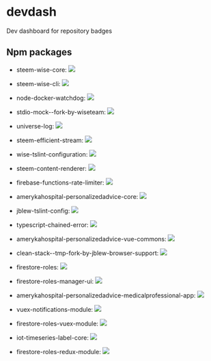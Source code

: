 # devdash

Dev dashboard for repository badges

## Npm packages

-   steem-wise-core: ![](https://img.shields.io/librariesio/release/npm/steem-wise-core?style=flat-square)

-   steem-wise-cli: ![](https://img.shields.io/librariesio/release/npm/steem-wise-cli?style=flat-square)

-   node-docker-watchdog: ![](https://img.shields.io/librariesio/release/npm/node-docker-watchdog?style=flat-square)

-   stdio-mock--fork-by-wiseteam: ![](https://img.shields.io/librariesio/release/npm/stdio-mock--fork-by-wiseteam?style=flat-square)

-   universe-log: ![](https://img.shields.io/librariesio/release/npm/universe-log?style=flat-square)

-   steem-efficient-stream: ![](https://img.shields.io/librariesio/release/npm/steem-efficient-stream?style=flat-square)

-   wise-tslint-configuration: ![](https://img.shields.io/librariesio/release/npm/wise-tslint-configuration?style=flat-square)

-   steem-content-renderer: ![](https://img.shields.io/librariesio/release/npm/steem-content-renderer?style=flat-square)

-   firebase-functions-rate-limiter: ![](https://img.shields.io/librariesio/release/npm/firebase-functions-rate-limiter?style=flat-square)

-   amerykahospital-personalizedadvice-core: ![](https://img.shields.io/librariesio/release/npm/amerykahospital-personalizedadvice-core?style=flat-square)

-   jblew-tslint-config: ![](https://img.shields.io/librariesio/release/npm/jblew-tslint-config?style=flat-square)

-   typescript-chained-error: ![](https://img.shields.io/librariesio/release/npm/typescript-chained-error?style=flat-square)

-   amerykahospital-personalizedadvice-vue-commons: ![](https://img.shields.io/librariesio/release/npm/amerykahospital-personalizedadvice-vue-commons?style=flat-square)

-   clean-stack--tmp-fork-by-jblew-browser-support: ![](https://img.shields.io/librariesio/release/npm/clean-stack--tmp-fork-by-jblew-browser-support?style=flat-square)

-   firestore-roles: ![](https://img.shields.io/librariesio/release/npm/firestore-roles?style=flat-square)

-   firestore-roles-manager-ui: ![](https://img.shields.io/librariesio/release/npm/firestore-roles-manager-ui?style=flat-square)

-   amerykahospital-personalizedadvice-medicalprofessional-app: ![](https://img.shields.io/librariesio/release/npm/amerykahospital-personalizedadvice-medicalprofessional-app?style=flat-square)

-   vuex-notifications-module: ![](https://img.shields.io/librariesio/release/npm/vuex-notifications-module?style=flat-square)

-   firestore-roles-vuex-module: ![](https://img.shields.io/librariesio/release/npm/firestore-roles-vuex-module?style=flat-square)

-   iot-timeseries-label-core: ![](https://img.shields.io/librariesio/release/npm/iot-timeseries-label-core?style=flat-square)

-   firestore-roles-redux-module: ![](https://img.shields.io/librariesio/release/npm/firestore-roles-redux-module?style=flat-square)

